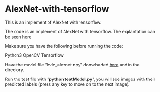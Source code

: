 # AlexNet-with-tensorflow
This is an implement of AlexNet with tensorflow. 

The code is an implement of AlexNet with tensorflow. The explantation can be seen here:



Make sure you have the following before running the code:

Python3 
OpenCV
Tensorflow


Have the model file "bvlc_alexnet.npy" donwloaded [here](http://www.cs.toronto.edu/~guerzhoy/tf_alexnet/) and in the directory.

Run the test file with "**python testModel.py**", you will see images with their predicted labels (press any key to move on to the next image).




